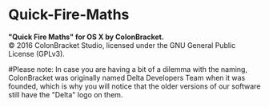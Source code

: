 # Quick-Fire-Maths
<b>"Quick Fire Maths" for OS X by ColonBracket.</b> <br />
© 2016 ColonBracket Studio, licensed under the GNU General Public License (GPLv3).

#Please note:
In case you are having a bit of a dilemma with the naming, ColonBracket was originally named Delta Developers Team when it was founded, which is why you will notice that the older versions of our software still have the "Delta" logo on them.
